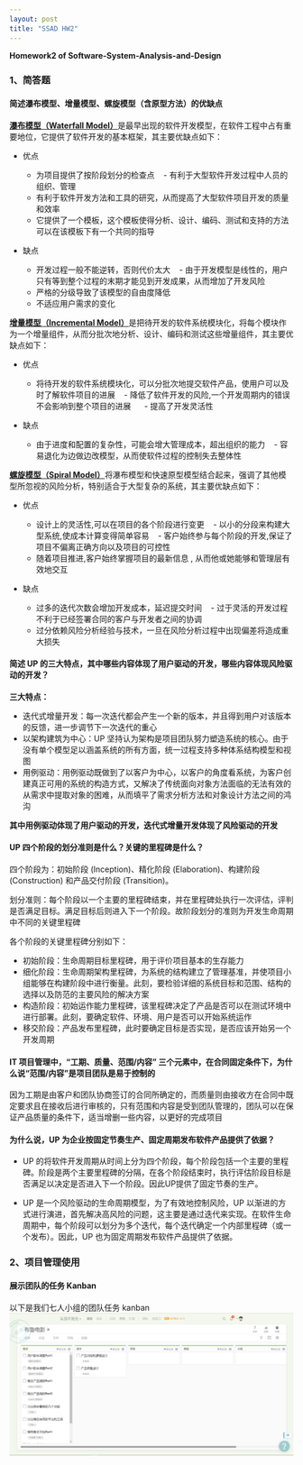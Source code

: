 ```yaml
---
layout: post
title: "SSAD HW2"
---
```

<b>Homework2 of Software-System-Analysis-and-Design</b>

### 1、简答题
#### 简述瀑布模型、增量模型、螺旋模型（含原型方法）的优缺点
[__瀑布模型（Waterfall Model）__](https://en.wikipedia.org/wiki/Waterfall_model)是最早出现的软件开发模型，在软件工程中占有重要地位，它提供了软件开发的基本框架，其主要优缺点如下：

- 优点
    - 为项目提供了按阶段划分的检查点
    - 有利于大型软件开发过程中人员的组织、管理   
    - 有利于软件开发方法和工具的研究，从而提高了大型软件项目开发的质量和效率      
    - 它提供了一个模板，这个模板使得分析、设计、编码、测试和支持的方法可以在该模板下有一个共同的指导
    
- 缺点
    - 开发过程一般不能逆转，否则代价太大
    - 由于开发模型是线性的，用户只有等到整个过程的末期才能见到开发成果，从而增加了开发风险 
    - 严格的分级导致了该模型的自由度降低  
    - 不适应用户需求的变化
    
[__增量模型（Incremental Model）__](https://baike.baidu.com/item/%E5%A2%9E%E9%87%8F%E6%A8%A1%E5%9E%8B)是把待开发的软件系统模块化，将每个模块作为一个增量组件，从而分批次地分析、设计、编码和测试这些增量组件，其主要优缺点如下：

- 优点
    - 将待开发的软件系统模块化，可以分批次地提交软件产品，使用户可以及时了解软件项目的进展
    - 降低了软件开发的风险,一个开发周期内的错误不会影响到整个项目的进展  
    - 提高了开发灵活性
    
- 缺点
    - 由于进度和配置的复杂性，可能会增大管理成本，超出组织的能力
    - 容易退化为边做边改模型，从而使软件过程的控制失去整体性
    
[__螺旋模型（Spiral Model）__](https://en.wikipedia.org/wiki/Spiral_model)将瀑布模型和快速原型模型结合起来，强调了其他模型所忽视的风险分析，特别适合于大型复杂的系统，其主要优缺点如下：

- 优点
    - 设计上的灵活性,可以在项目的各个阶段进行变更
    - 以小的分段来构建大型系统,使成本计算变得简单容易
    - 客户始终参与每个阶段的开发,保证了项目不偏离正确方向以及项目的可控性
    - 随着项目推进,客户始终掌握项目的最新信息 , 从而他或她能够和管理层有效地交互
    
- 缺点
    - 过多的迭代次数会增加开发成本，延迟提交时间
    - 过于灵活的开发过程不利于已经签署合同的客户与开发者之间的协调
    - 过分依赖风险分析经验与技术，一旦在风险分析过程中出现偏差将造成重大损失
          
#### 简述 UP 的三大特点，其中哪些内容体现了用户驱动的开发，哪些内容体现风险驱动的开发？
__三大特点：__
- 迭代式增量开发：每一次迭代都会产生一个新的版本，并且得到用户对该版本的反馈，进一步调节下一次迭代的重心
- 以架构建筑为中心：UP 坚持认为架构是项目团队努力塑造系统的核心。由于没有单个模型足以涵盖系统的所有方面，统一过程支持多种体系结构模型和视图
- 用例驱动：用例驱动既做到了以客户为中心，以客户的角度看系统，为客户创建真正可用的系统的构造方式，又解决了传统面向对象方法面临的无法有效的从需求中提取对象的困难，从而填平了需求分析方法和对象设计方法之间的鸿沟

__其中用例驱动体现了用户驱动的开发，迭代式增量开发体现了风险驱动的开发__

#### UP 四个阶段的划分准则是什么？关键的里程碑是什么？
四个阶段为：初始阶段 (Inception)、精化阶段 (Elaboration)、构建阶段(Construction) 和产品交付阶段 (Transition)。

划分准则：每个阶段以一个主要的里程碑结束，并在里程碑处执行一次评估，评判是否满足目标。满足目标后则进入下一个阶段。故阶段划分的准则为开发生命周期中不同的关键里程碑

各个阶段的关键里程碑分别如下：
- 初始阶段：生命周期目标里程碑，用于评价项目基本的生存能力
- 细化阶段：生命周期架构里程碑，为系统的结构建立了管理基准，并使项目小组能够在构建阶段中进行衡量。此刻，要检验详细的系统目标和范围、结构的选择以及防范的主要风险的解决方案
- 构造阶段：初始运作能力里程碑，该里程碑决定了产品是否可以在测试环境中进行部署。此刻，要确定软件、环境、用户是否可以开始系统运作
- 移交阶段：产品发布里程碑，此时要确定目标是否实现，是否应该开始另一个开发周期

#### IT 项目管理中，“工期、质量、范围/内容” 三个元素中，在合同固定条件下，为什么说“范围/内容”是项目团队是易于控制的
因为工期是由客户和团队协商签订的合同所确定的，而质量则由接收方在合同中既定要求且在接收后进行审核的，只有范围和内容是受到团队管理的，团队可以在保证产品质量的条件下，适当增删一些内容，以更好的完成项目

#### 为什么说，UP 为企业按固定节奏生产、固定周期发布软件产品提供了依据？
- UP 的将软件开发周期从时间上分为四个阶段，每个阶段包括一个主要的里程碑。阶段是两个主要里程碑的分隔，在各个阶段结束时，执行评估阶段目标是否满足以决定是否进入下一个阶段。因此UP提供了固定节奏的生产。

- UP 是一个风险驱动的生命周期模型，为了有效地控制风险，UP 以渐进的方式进行演进，首先解决高风险的问题，这主要是通过迭代来实现。在软件生命周期中，每个阶段可以划分为多个迭代，每个迭代确定一个内部里程碑（或一个发布）。因此，UP 也为固定周期发布软件产品提供了依据。


### 2、项目管理使用
#### 展示团队的任务 Kanban
以下是我们七人小组的团队任务 kanban
![alt text](/_includes/kanban.jpg "Kanban")



